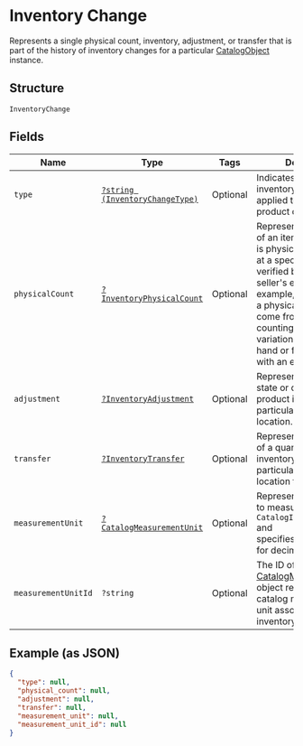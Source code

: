 
# Inventory Change

Represents a single physical count, inventory, adjustment, or transfer
that is part of the history of inventory changes for a particular
[CatalogObject](../../doc/models/catalog-object.md) instance.

## Structure

`InventoryChange`

## Fields

| Name | Type | Tags | Description | Getter | Setter |
|  --- | --- | --- | --- | --- | --- |
| `type` | [`?string (InventoryChangeType)`](../../doc/models/inventory-change-type.md) | Optional | Indicates how the inventory change was applied to a tracked product quantity. | getType(): ?string | setType(?string type): void |
| `physicalCount` | [`?InventoryPhysicalCount`](../../doc/models/inventory-physical-count.md) | Optional | Represents the quantity of an item variation that is physically present<br>at a specific location, verified by a seller or a seller's employee. For example,<br>a physical count might come from an employee counting the item variations on<br>hand or from syncing with an external system. | getPhysicalCount(): ?InventoryPhysicalCount | setPhysicalCount(?InventoryPhysicalCount physicalCount): void |
| `adjustment` | [`?InventoryAdjustment`](../../doc/models/inventory-adjustment.md) | Optional | Represents a change in state or quantity of product inventory at a<br>particular time and location. | getAdjustment(): ?InventoryAdjustment | setAdjustment(?InventoryAdjustment adjustment): void |
| `transfer` | [`?InventoryTransfer`](../../doc/models/inventory-transfer.md) | Optional | Represents the transfer of a quantity of product inventory at a<br>particular time from one location to another. | getTransfer(): ?InventoryTransfer | setTransfer(?InventoryTransfer transfer): void |
| `measurementUnit` | [`?CatalogMeasurementUnit`](../../doc/models/catalog-measurement-unit.md) | Optional | Represents the unit used to measure a `CatalogItemVariation` and<br>specifies the precision for decimal quantities. | getMeasurementUnit(): ?CatalogMeasurementUnit | setMeasurementUnit(?CatalogMeasurementUnit measurementUnit): void |
| `measurementUnitId` | `?string` | Optional | The ID of the [CatalogMeasurementUnit](../../doc/models/catalog-measurement-unit.md) object representing the catalog measurement unit associated with the inventory change. | getMeasurementUnitId(): ?string | setMeasurementUnitId(?string measurementUnitId): void |

## Example (as JSON)

```json
{
  "type": null,
  "physical_count": null,
  "adjustment": null,
  "transfer": null,
  "measurement_unit": null,
  "measurement_unit_id": null
}
```

